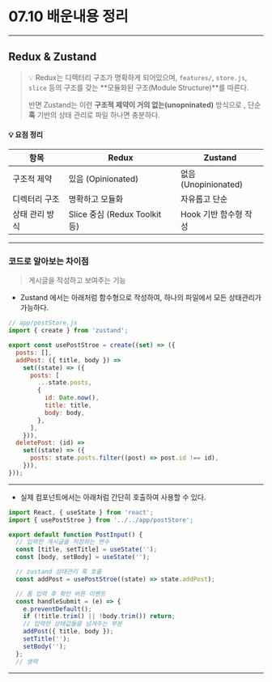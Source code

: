 # 07.10 배운내용 정리

---

## Redux & Zustand

> 💡 Redux는 디렉터리 구조가 명확하게 되어있으며, `features/`, `store.js`, `slice` 등의 구조를 갖는 **모듈화된 구조(Module Structure)**를 따른다.
>
> 반면 Zustand는 이런 **구조적 제약이 거의 없는(unopninated)** 방식으로 , 단순 **훅** 기반의 상태 관리로 파일 하나면 충분하다.

#### 💡 요점 정리

| 항목           | Redux                         | Zustand               |
| -------------- | ----------------------------- | --------------------- |
| 구조적 제약    | 있음 (Opinionated)            | 없음 (Unopinionated)  |
| 디렉터리 구조  | 명확하고 모듈화               | 자유롭고 단순         |
| 상태 관리 방식 | Slice 중심 (Redux Toolkit 등) | Hook 기반 함수형 작성 |

---

### 코드로 알아보는 차이점

> 게시글을 작성하고 보여주는 기능

- Zustand 에서는 아래처럼 함수형으로 작성하여, 하나의 파일에서 모든 상태관리가 가능하다.

```js
// app/postStore.js
import { create } from 'zustand';

export const usePostStroe = create((set) => ({
  posts: [],
  addPost: ({ title, body }) =>
    set((state) => ({
      posts: [
        ...state.posts,
        {
          id: Date.now(),
          title: title,
          body: body,
        },
      ],
    })),
  deletePost: (id) =>
    set((state) => ({
      posts: state.posts.filter((post) => post.id !== id),
    })),
}));
```

---

- 실제 컴포넌트에서는 아래처럼 간단히 호출하여 사용할 수 있다.

```jsx
import React, { useState } from 'react';
import { usePostStroe } from '../../app/postStore';

export default function PostInput() {
  // 입력한 게시글을 저장하는 변수
  const [title, setTitle] = useState('');
  const [body, setBody] = useState('');

  // zustand 상태관리 훅 호출
  const addPost = usePostStroe((state) => state.addPost);

  // 폼 입력 후 확인 버튼 이벤트
  const handleSubmit = (e) => {
    e.preventDefault();
    if (!title.trim() || !body.trim()) return;
    // 입력한 상태값들을 넘겨주는 부분
    addPost({ title, body });
    setTitle('');
    setBody('');
  };
  // 생략
```

---
